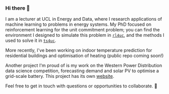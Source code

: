 ### Hi there 👋

I am a lecturer at UCL in Energy and Data, where I research applications of machine learning to problems in energy systems. My PhD focused on reinforcement learning for the unit commitment problem; you can find the environment I designed to simulate this problem in [`rl4uc`](https://github.com/pwdemars/rl4uc), and the methods I used to solve it in [`ts4uc`](https://github.com/pwdemars/ts4uc). 

More recently, I've been working on indoor temperature prediction for residential buildings and optimisation of heating (public repo coming soon!)

Another project I'm proud of is my work on the Western Power Distribution data science competition, forecasting demand and solar PV to optimise a grid-scale battery. This project has its own [website](https://ayrtonb.github.io/WPD-DS-Challenge/). 

Feel free to get in touch with questions or opportunities to collaborate. 🌱

<!--
**pwdemars/pwdemars** is a ✨ _special_ ✨ repository because its `README.md` (this file) appears on your GitHub profile.

Here are some ideas to get you started:

- 🔭 I’m currently working on ...
- 🌱 I’m currently learning ...
- 👯 I’m looking to collaborate on ...
- 🤔 I’m looking for help with ...
- 💬 Ask me about ...
- 📫 How to reach me: ...
- 😄 Pronouns: ...
- ⚡ Fun fact: ...
-->
